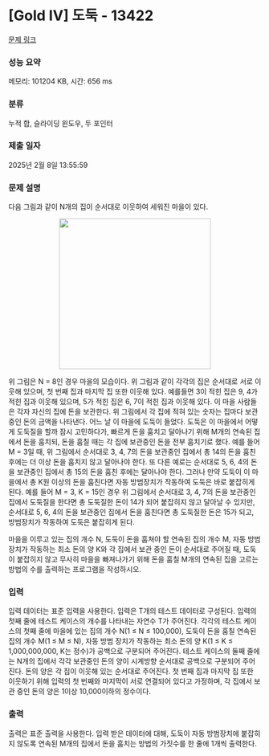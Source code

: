 # [Gold IV] 도둑 - 13422 

[문제 링크](https://www.acmicpc.net/problem/13422) 

### 성능 요약

메모리: 101204 KB, 시간: 656 ms

### 분류

누적 합, 슬라이딩 윈도우, 두 포인터

### 제출 일자

2025년 2월 8일 13:55:59

### 문제 설명

<p>다음 그림과 같이 N개의 집이 순서대로 이웃하여 세워진 마을이 있다.</p>

<p style="text-align:center"><img alt="" src="https://onlinejudgeimages.s3-ap-northeast-1.amazonaws.com/problem/13422/1.png" style="height:300px; width:302px"></p>

<p>위 그림은 N = 8인 경우 마을의 모습이다. 위 그림과 같이 각각의 집은 순서대로 서로 이웃해 있으며, 첫 번째 집과 마지막 집 또한 이웃해 있다. 예를들면 3이 적힌 집은 9, 4가 적힌 집과 이웃해 있으며, 5가 적힌 집은 6, 7이 적힌 집과 이웃해 있다. 이 마을 사람들은 각자 자신의 집에 돈을 보관한다. 위 그림에서 각 집에 적혀 있는 숫자는 집마다 보관 중인 돈의 금액을 나타낸다. 어느 날 이 마을에 도둑이 들었다. 도둑은 이 마을에서 어떻게 도둑질을 할까 잠시 고민하다가, 빠르게 돈을 훔치고 달아나기 위해 M개의 연속된 집에서 돈을 훔치되, 돈을 훔칠 때는 각 집에 보관중인 돈을 전부 훔치기로 했다. 예를 들어 M = 3일 때, 위 그림에서 순서대로 3, 4, 7의 돈을 보관중인 집에서 총 14의 돈을 훔친 후에는 더 이상 돈을 훔치지 않고 달아나야 한다. 또 다른 예로는 순서대로 5, 6, 4의 돈을 보관중인 집에서 총 15의 돈을 훔친 후에는 달아나야 한다. 그러나 만약 도둑이 이 마을에서 총 K원 이상의 돈을 훔친다면 자동 방범장치가 작동하여 도둑은 바로 붙잡히게 된다. 예를 들어 M = 3, K = 15인 경우 위 그림에서 순서대로 3, 4, 7의 돈을 보관중인 집에서 도둑질을 한다면 총 도둑질한 돈이 14가 되어 붙잡히지 않고 달아날 수 있지만, 순서대로 5, 6, 4의 돈을 보관중인 집에서 돈을 훔친다면 총 도둑질한 돈은 15가 되고, 방범장치가 작동하여 도둑은 붙잡히게 된다.</p>

<p>마을을 이루고 있는 집의 개수 N, 도둑이 돈을 훔쳐야 할 연속된 집의 개수 M, 자동 방범장치가 작동하는 최소 돈의 양 K와 각 집에서 보관 중인 돈이 순서대로 주어질 때, 도둑이 붙잡히지 않고 무사히 마을을 빠져나가기 위해 돈을 훔칠 M개의 연속된 집을 고르는 방법의 수를 출력하는 프로그램을 작성하시오.</p>

### 입력 

 <p>입력 데이터는 표준 입력을 사용한다. 입력은 T개의 테스트 데이터로 구성된다. 입력의 첫째 줄에 테스트 케이스의 개수를 나타내는 자연수 T가 주어진다. 각각의 테스트 케이스의 첫째 줄에 마을에 있는 집의 개수 N(1 ≤ N ≤ 100,000), 도둑이 돈을 훔칠 연속된 집의 개수 M(1 ≤ M ≤ N), 자동 방범 장치가 작동하는 최소 돈의 양 K(1 ≤ K ≤ 1,000,000,000, K는 정수)가 공백으로 구분되어 주어진다. 테스트 케이스의 둘째 줄에는 N개의 집에서 각각 보관중인 돈의 양이 시계방향 순서대로 공백으로 구분되어 주어진다. 돈의 양은 각 집이 이웃해 있는 순서대로 주어진다. 첫 번째 집과 마지막 집 또한 이웃하기 위해 입력의 첫 번째와 마지막이 서로 연결되어 있다고 가정하며, 각 집에서 보관 중인 돈의 양은 1이상 10,000이하의 정수이다.</p>

### 출력 

 <p>출력은 표준 출력을 사용한다. 입력 받은 데이터에 대해, 도둑이 자동 방범장치에 붙잡히지 않도록 연속된 M개의 집에서 돈을 훔치는 방법의 가짓수를 한 줄에 1개씩 출력한다.</p>

